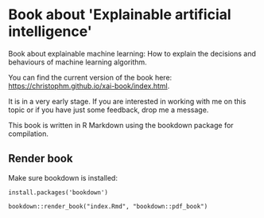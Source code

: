 # Book about 'Explainable artificial intelligence'
Book about explainable machine learning: How to explain the decisions and behaviours of machine learning algorithm.


You can find the current version of the book here: https://christophm.github.io/xai-book/index.html.

It is in a very early stage. If you are interested in working with me on this topic or if you have just some feedback, drop me a message.

This book is written in R Markdown using the bookdown package for compilation.


## Render book
Make sure bookdown is installed:
```{r}
install.packages('bookdown')
```

```{r}
bookdown::render_book("index.Rmd", "bookdown::pdf_book")
```
